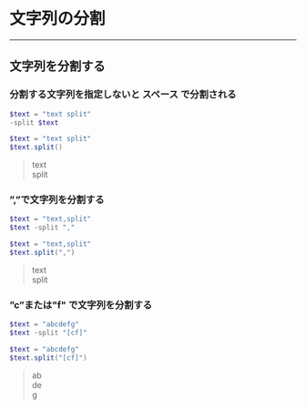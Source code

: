 # 文字列の分割

---

## 文字列を分割する

### 分割する文字列を指定しないと スペース で分割される

```PowerShell
$text = "text split"
-split $text
```

```PowerShell
$text = "text split"
$text.split()
```

> text  
  split

### ”,”で文字列を分割する

```PowerShell
$text = "text,split"
$text -split ","
```

```PowerShell
$text = "text,split"
$text.split(",")
```

> text  
  split

### ”c”または"f" で文字列を分割する

```PowerShell
$text = "abcdefg"
$text -split "[cf]"
```

```PowerShell
$text = "abcdefg"
$text.split("[cf]")
```

> ab  
  de  
  g
